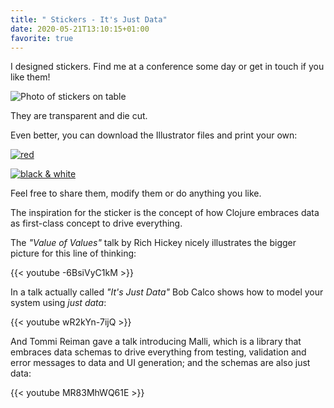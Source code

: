 ```yaml
---
title: " Stickers - It's Just Data"
date: 2020-05-21T13:10:15+01:00
favorite: true
---
```


I designed stickers. Find me at a conference some day or get in touch if you like them!
<!--more-->

![Photo of stickers on table](../images/itsjustdata-sticker-order.jpg)

They are transparent and die cut.

Even better, you can download the Illustrator files and print your own:

[![red](../images/itsjustdata-red-sticker-preview.png)](../files/itsjustdata-sticker-red.ai)

[![black & white](../images/itsjustdata-bw-sticker-preview.png)](../files/itsjustdata-sticker-bw.ai)

Feel free to share them, modify them or do anything you like.

The inspiration for the sticker is the concept of how Clojure embraces data as first-class concept to drive everything.

The *"Value of Values"* talk by Rich Hickey nicely illustrates the bigger picture for this line of thinking:

{{< youtube -6BsiVyC1kM >}}

In a talk actually called *"It's Just Data"* Bob Calco shows how to model your system using *just data*:

{{< youtube wR2kYn-7ijQ >}}


And Tommi Reiman gave a talk introducing Malli, which is a library that embraces data schemas to drive everything from testing, validation and error messages to data and UI generation; and the schemas are also just data:

{{< youtube MR83MhWQ61E >}}
